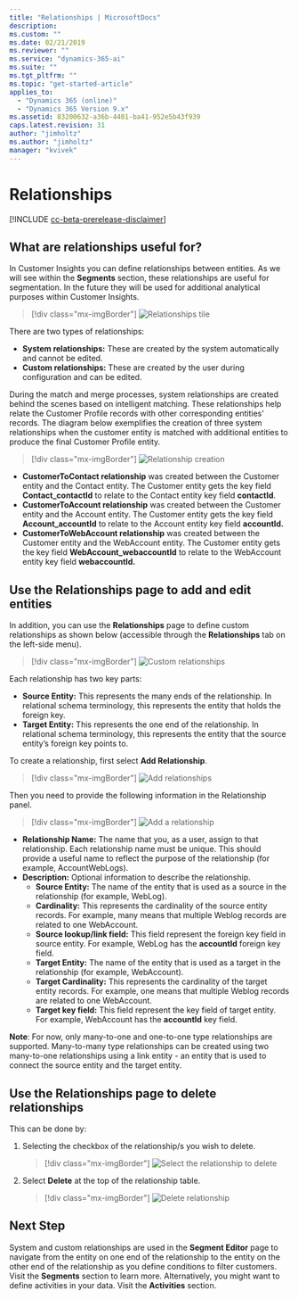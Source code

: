 ```yaml
---
title: "Relationships | MicrosoftDocs"
description: 
ms.custom: ""
ms.date: 02/21/2019
ms.reviewer: ""
ms.service: "dynamics-365-ai"
ms.suite: ""
ms.tgt_pltfrm: ""
ms.topic: "get-started-article"
applies_to: 
  - "Dynamics 365 (online)"
  - "Dynamics 365 Version 9.x"
ms.assetid: 83200632-a36b-4401-ba41-952e5b43f939
caps.latest.revision: 31
author: "jimholtz"
ms.author: "jimholtz"
manager: "kvivek"
---
```

# Relationships

[!INCLUDE [cc-beta-prerelease-disclaimer](../includes/cc-beta-prerelease-disclaimer.md)]

## What are relationships useful for?

In Customer Insights you can define relationships between entities. As we will see within the **Segments** section, these relationships are useful for segmentation. In the future they will be used for additional analytical purposes within Customer Insights.

> [!div class="mx-imgBorder"] 
> ![](media/configure-data-relationships-tile.png "Relationships tile")

There are two types of relationships:

- **System relationships:** These are created by the system automatically and cannot be edited.
- **Custom relationships:** These are created by the user during configuration and can be edited.

During the match and merge processes, system relationships are created behind the scenes based on intelligent matching. These relationships help relate the Customer Profile records with other corresponding entities' records. The diagram below exemplifies the creation of three system relationships when the customer entity is matched with additional entities to produce the final Customer Profile entity.

> [!div class="mx-imgBorder"] 
> ![](media/relationships-entities-merge.png "Relationship creation")

- **CustomerToContact relationship** was created between the Customer entity and the Contact entity. The Customer entity gets the key field **Contact_contactId** to relate to the Contact entity key field **contactId**.
- **CustomerToAccount relationship** was created between the Customer entity and the Account entity. The Customer entity gets the key field **Account_accountId** to relate to the Account entity key field **accountId.**
- **CustomerToWebAccount relationship** was created between the Customer entity and the WebAccount entity. The Customer entity gets the key field **WebAccount_webaccountId** to relate to the WebAccount entity key field **webaccountId.**

## Use the Relationships page to add and edit entities

In addition, you can use the **Relationships** page to define custom relationships as shown below (accessible through the **Relationships** tab on the left-side menu).

> [!div class="mx-imgBorder"] 
> ![](media/relationships-custom.png "Custom relationships")

Each relationship has two key parts:

- **Source Entity:** This represents the many ends of the relationship. In relational schema terminology, this represents the entity that holds the foreign key.
- **Target Entity:** This represents the one end of the relationship. In relational schema terminology, this represents the entity that the source entity’s foreign key points to.

To create a relationship, first select **Add Relationship**.

> [!div class="mx-imgBorder"] 
> ![](media/add-relationships.png "Add relationships")

Then you need to provide the following information in the Relationship panel.

> [!div class="mx-imgBorder"] 
> ![](media/relationships-add.png "Add a relationship")

- **Relationship Name:** The name that you, as a user, assign to that relationship. Each relationship name must be unique. This should provide a useful name to reflect the purpose of the relationship (for example, AccountWebLogs).
- **Description:** Optional information to describe the relationship.
    - **Source Entity:** The name of the entity that is used as a source in the relationship (for example, WebLog).
    - **Cardinality:** This represents the cardinality of the source entity records. For example, many means that multiple Weblog records are related to one WebAccount.
    - **Source lookup/link field:** This field represent the foreign key field in source entity. For example, WebLog has the **accountId** foreign key field.
    - **Target Entity:** The name of the entity that is used as a target in the relationship (for example, WebAccount).
    - **Target Cardinality:** This represents the cardinality of the target entity records. For example, one means that multiple Weblog records are related to one WebAccount.
    - **Target key field:** This field represent the key field of target entity. For example, WebAccount has the **accountId** key field.

**Note**: For now, only many-to-one and one-to-one type relationships are supported. Many-to-many type relationships can be created using two many-to-one relationships using a link entity - an entity that is used to connect the source entity and the target entity.

## Use the Relationships page to delete relationships

This can be done by:

1. Selecting the checkbox of the relationship/s you wish to delete.

   > [!div class="mx-imgBorder"] 
   > ![](media/select-relationship-to-delete.png "Select the relationship to delete")

2. Select **Delete** at the top of the relationship table.

   > [!div class="mx-imgBorder"] 
   > ![](media/delete-relationship.png "Delete relationship")

## Next Step

System and custom relationships are used in the **Segment Editor** page to navigate from the entity on one end of the relationship to the entity on the other end of the relationship as you define conditions to filter customers. Visit the **Segments** section to learn more. Alternatively, you might want to define activities in your data. Visit the **Activities** section.


